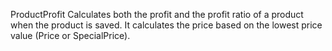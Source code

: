 ProductProfit
Calculates both the profit and the profit ratio of a product when the product is saved. It calculates the price based on the lowest price value (Price or SpecialPrice).